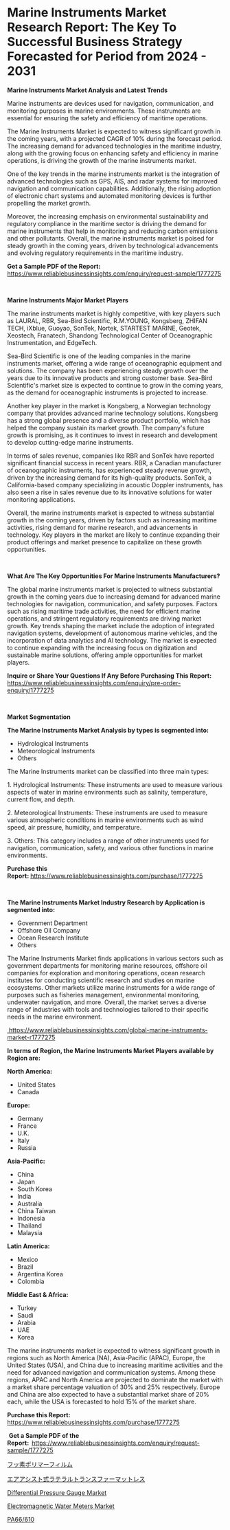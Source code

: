 <p><h1>Marine Instruments Market Research Report: The Key To Successful Business Strategy Forecasted for Period from 2024 - 2031</h1></p><p><strong>Marine Instruments Market Analysis and Latest Trends</strong></p>
<p><p>Marine instruments are devices used for navigation, communication, and monitoring purposes in marine environments. These instruments are essential for ensuring the safety and efficiency of maritime operations.</p><p>The Marine Instruments Market is expected to witness significant growth in the coming years, with a projected CAGR of 10% during the forecast period. The increasing demand for advanced technologies in the maritime industry, along with the growing focus on enhancing safety and efficiency in marine operations, is driving the growth of the marine instruments market.</p><p>One of the key trends in the marine instruments market is the integration of advanced technologies such as GPS, AIS, and radar systems for improved navigation and communication capabilities. Additionally, the rising adoption of electronic chart systems and automated monitoring devices is further propelling the market growth.</p><p>Moreover, the increasing emphasis on environmental sustainability and regulatory compliance in the maritime sector is driving the demand for marine instruments that help in monitoring and reducing carbon emissions and other pollutants. Overall, the marine instruments market is poised for steady growth in the coming years, driven by technological advancements and evolving regulatory requirements in the maritime industry.</p></p>
<p><strong>Get a Sample PDF of the Report:&nbsp;</strong> <a href="https://www.reliablebusinessinsights.com/enquiry/request-sample/1777275">https://www.reliablebusinessinsights.com/enquiry/request-sample/1777275</a></p>
<p>&nbsp;</p>
<p><strong>Marine Instruments Major Market Players</strong></p>
<p><p>The marine instruments market is highly competitive, with key players such as LAURAL, RBR, Sea-Bird Scientific, R.M.YOUNG, Kongsberg, ZHIFAN TECH, iXblue, Guoyao, SonTek, Nortek, STARTEST MARINE, Geotek, Xeostech, Franatech, Shandong Technological Center of Oceanographic Instrumentation, and EdgeTech.</p><p>Sea-Bird Scientific is one of the leading companies in the marine instruments market, offering a wide range of oceanographic equipment and solutions. The company has been experiencing steady growth over the years due to its innovative products and strong customer base. Sea-Bird Scientific's market size is expected to continue to grow in the coming years, as the demand for oceanographic instruments is projected to increase.</p><p>Another key player in the market is Kongsberg, a Norwegian technology company that provides advanced marine technology solutions. Kongsberg has a strong global presence and a diverse product portfolio, which has helped the company sustain its market growth. The company's future growth is promising, as it continues to invest in research and development to develop cutting-edge marine instruments.</p><p>In terms of sales revenue, companies like RBR and SonTek have reported significant financial success in recent years. RBR, a Canadian manufacturer of oceanographic instruments, has experienced steady revenue growth, driven by the increasing demand for its high-quality products. SonTek, a California-based company specializing in acoustic Doppler instruments, has also seen a rise in sales revenue due to its innovative solutions for water monitoring applications.</p><p>Overall, the marine instruments market is expected to witness substantial growth in the coming years, driven by factors such as increasing maritime activities, rising demand for marine research, and advancements in technology. Key players in the market are likely to continue expanding their product offerings and market presence to capitalize on these growth opportunities.</p></p>
<p>&nbsp;</p>
<p><strong>What Are The Key Opportunities For Marine Instruments Manufacturers?</strong></p>
<p><p>The global marine instruments market is projected to witness substantial growth in the coming years due to increasing demand for advanced marine technologies for navigation, communication, and safety purposes. Factors such as rising maritime trade activities, the need for efficient marine operations, and stringent regulatory requirements are driving market growth. Key trends shaping the market include the adoption of integrated navigation systems, development of autonomous marine vehicles, and the incorporation of data analytics and AI technology. The market is expected to continue expanding with the increasing focus on digitization and sustainable marine solutions, offering ample opportunities for market players.</p></p>
<p><strong>Inquire or Share Your Questions If Any Before Purchasing This Report:</strong> <a href="https://www.reliablebusinessinsights.com/enquiry/pre-order-enquiry/1777275">https://www.reliablebusinessinsights.com/enquiry/pre-order-enquiry/1777275</a></p>
<p>&nbsp;</p>
<p><strong>Market Segmentation</strong></p>
<p><strong>The Marine Instruments Market Analysis by types is segmented into:</strong></p>
<p><ul><li>Hydrological Instruments</li><li>Meteorological Instruments</li><li>Others</li></ul></p>
<p><p>The Marine Instruments market can be classified into three main types:</p><p>1. Hydrological Instruments: These instruments are used to measure various aspects of water in marine environments such as salinity, temperature, current flow, and depth.</p><p>2. Meteorological Instruments: These instruments are used to measure various atmospheric conditions in marine environments such as wind speed, air pressure, humidity, and temperature.</p><p>3. Others: This category includes a range of other instruments used for navigation, communication, safety, and various other functions in marine environments.</p></p>
<p><strong>Purchase this Report:&nbsp;</strong><a href="https://www.reliablebusinessinsights.com/purchase/1777275">https://www.reliablebusinessinsights.com/purchase/1777275</a></p>
<p>&nbsp;</p>
<p><strong>The Marine Instruments Market Industry Research by Application is segmented into:</strong></p>
<p><ul><li>Government Department</li><li>Offshore Oil Company</li><li>Ocean Research Institute</li><li>Others</li></ul></p>
<p><p>The Marine Instruments Market finds applications in various sectors such as government departments for monitoring marine resources, offshore oil companies for exploration and monitoring operations, ocean research institutes for conducting scientific research and studies on marine ecosystems. Other markets utilize marine instruments for a wide range of purposes such as fisheries management, environmental monitoring, underwater navigation, and more. Overall, the market serves a diverse range of industries with tools and technologies tailored to their specific needs in the marine environment.</p></p>
<p><a href="https://www.reliablebusinessinsights.com/global-marine-instruments-market-r1777275">&nbsp;https://www.reliablebusinessinsights.com/global-marine-instruments-market-r1777275</a></p>
<p><strong>In terms of Region, the Marine Instruments Market Players available by Region are:</strong></p>
<p>
    <p> <strong> North America: </strong>
        <ul>
            <li>United States</li>
            <li>Canada</li>
        </ul>
        </p> 
    <p> <strong> Europe: </strong>
        <ul>
            <li>Germany</li>
            <li>France</li>
            <li>U.K.</li>
            <li>Italy</li>
            <li>Russia</li>
        </ul>
        </p> 
    <p> <strong> Asia-Pacific: </strong>
        <ul>
            <li>China</li>
            <li>Japan</li>
            <li>South Korea</li>
            <li>India</li>
            <li>Australia</li>
            <li>China Taiwan</li>
            <li>Indonesia</li>
            <li>Thailand</li>
            <li>Malaysia</li>
        </ul>
        </p> 
    <p> <strong> Latin America: </strong>
        <ul>
            <li>Mexico</li>
            <li>Brazil</li>
            <li>Argentina Korea</li>
            <li>Colombia</li>
        </ul>
        </p> 
    <p> <strong> Middle East & Africa: </strong>
        <ul>
            <li>Turkey</li>
            <li>Saudi</li>
            <li>Arabia</li>
            <li>UAE</li>
            <li>Korea</li>
        </ul>
    </p>
    </p>
<p><p>The marine instruments market is expected to witness significant growth in regions such as North America (NA), Asia-Pacific (APAC), Europe, the United States (USA), and China due to increasing maritime activities and the need for advanced navigation and communication systems. Among these regions, APAC and North America are projected to dominate the market with a market share percentage valuation of 30% and 25% respectively. Europe and China are also expected to have a substantial market share of 20% each, while the USA is forecasted to hold 15% of the market share.</p></p>
<p><strong>Purchase this Report: </strong><a href="https://www.reliablebusinessinsights.com/purchase/1777275">https://www.reliablebusinessinsights.com/purchase/1777275</a></p>
<p>&nbsp;<strong>Get a Sample PDF of the Report:&nbsp;&nbsp;</strong><a href="https://www.reliablebusinessinsights.com/enquiry/request-sample/1777275">https://www.reliablebusinessinsights.com/enquiry/request-sample/1777275</a></p>
<p><strong></strong></p>
<p><p><a href="https://github.com/decker5351/Market-Research-Report-List-1/blob/main/8066545155529.md">フッ素ポリマーフィルム</a></p><p><a href="https://github.com/KaydenJohns1964/Market-Research-Report-List-2/blob/main/8163230155528.md">エアアシスト式ラテラルトランスファーマットレス</a></p><p><a href="https://github.com/nafisalvee228/Market-Research-Report-List-1/blob/main/differential-pressure-gauge-market.md">Differential Pressure Gauge Market</a></p><p><a href="https://github.com/zolotuy145/Market-Research-Report-List-1/blob/main/electromagnetic-water-meters-market.md">Electromagnetic Water Meters Market</a></p><p><a href="https://github.com/fernandotryO5lson96765/Market-Research-Report-List-2/blob/main/1124184166174.md">PA66/610</a></p></p>